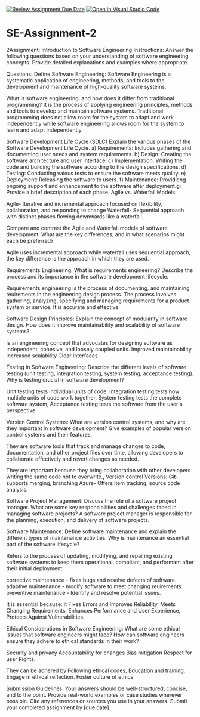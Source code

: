[![Review Assignment Due Date](https://classroom.github.com/assets/deadline-readme-button-24ddc0f5d75046c5622901739e7c5dd533143b0c8e959d652212380cedb1ea36.svg)](https://classroom.github.com/a/-ucQIGTc)
[![Open in Visual Studio Code](https://classroom.github.com/assets/open-in-vscode-718a45dd9cf7e7f842a935f5ebbe5719a5e09af4491e668f4dbf3b35d5cca122.svg)](https://classroom.github.com/online_ide?assignment_repo_id=15243763&assignment_repo_type=AssignmentRepo)
# SE-Assignment-2
2Assignment: Introduction to Software Engineering
Instructions:
Answer the following questions based on your understanding of software engineering concepts. Provide detailed explanations and examples where appropriate.

Questions:
Define Software Engineering:
Software Engineering is a systematic application of engineering, methods, and tools to the development and maintenance of high-quality software systems.

What is software engineering, and how does it differ from traditional programming?
It is the process of applying engineering principles, methods and tools to develop and maintain software systems.
Traditional programming does not allow room for the system to adapt and work independently while software engineering allows room for the system to learn and adapt independently.

Software Development Life Cycle (SDLC)
Explain the various phases of the Software Development Life Cycle. 
a) Requirements: Includes gathering and documenting user needs and system requirements.
b) Design: Creating the software architecture and user interface.
c) Implementation: Writing the code and building the software according to the design specifications.
d) Testing: Conducting vaious tests to ensure the software meets quality.
e) Deployment: Releasing the software to users.
f) Maintenance: Providieng ongoing support and enhancement to the software after deployment.gi
Provide a brief description of each phase.
Agile vs. Waterfall Models:

Agile- Iterative and incremental approach focused on flexibility, collaboration, and responding to change
Waterfall- Sequential approach with distinct phases flowing downwards like a waterfall.

Compare and contrast the Agile and Waterfall models of software development. What are the key differences, and in what scenarios might each be preferred?

Agile uses incremental approach while waterfall uses sequential approach, the key difference is the approach in which they are used.

Requirements Engineering:
What is requirements engineering? Describe the process and its importance in the software development lifecycle. 

Requirements engineering is the process of documenting, and maintaining reuirements in the engineering design process.
The process involves gathering, analyzing, specifying and managing requirements for a product system or service. It is accurate and effective

Software Design Principles:
Explain the concept of modularity in software design. How does it improve maintainability and scalability of software systems?

Is an engineering concept that advocates for designing software as independent, cohesive, and loosely coupled units.
Improved maintainability
Increased scalability
Clear Interfaces

Testing in Software Engineering:
Describe the different levels of software testing (unit testing, integration testing, system testing, acceptance testing). Why is testing crucial in software development?

Unit testing tests individual units of code,
Integration testing tests how multiple units of code work together,
System testing tests the complete software system, Acceptance testing tests the software from the user's perspective.

Version Control Systems:
What are version control systems, and why are they important in software development? Give examples of popular version control systems and their features.

They are software tools that track and manage changes to code, documentation, and other project files over time, allowing developers to collaborate effectively and revert changes as needed.

They are important because they bring collaboration with other developers writing the same code not to overwrite.,
Version control
Versions: Git-supports merging, branching
          Azure- Offers item tracking, source code analysis.

Software Project Management:
Discuss the role of a software project manager. What are some key responsibilities and challenges faced in managing software projects?
A software project manager is responsible for the planning, execution, and delivery of software projects.

Software Maintenance:
Define software maintenance and explain the different types of maintenance activities. Why is maintenance an essential part of the software lifecycle?

 Refers to the process of updating, modifying, and repairing existing software systems to keep them operational, compliant, and performant after their initial deployment.

 corrective maintenance - fixes bugs and resolve defects of software.
 adaptive maintenance - modify software to meet changing reuirements.
 preventive maintenance - Identify and resolve potential issues.

 It is essential because: it Fixes Errors and Improves Reliability, Meets Changing Requirements, Enhances Performance and User Experience, Protects Against Vulnerabilities.

Ethical Considerations in Software Engineering:
What are some ethical issues that software engineers might face? How can software engineers ensure they adhere to ethical standards in their work?

Security and privacy
Accountability for changes
Bias mitigation
Respect for user Rights.

They can be adhered by Following ethical codes,
Education and training.
Engage in ethical reflection.
Foster culture of ethics.

Submission Guidelines:
Your answers should be well-structured, concise, and to the point.
Provide real-world examples or case studies wherever possible.
Cite any references or sources you use in your answers.
Submit your completed assignment by [due date].
